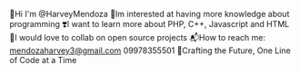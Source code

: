 👋Hi I'm @HarveyMendoza 
🤗Im interested at having more knowledge about programming 
❣️I want to learn more about PHP, C++, Javascript and HTML 
🤟I would love to collab on open source projects
📬How to reach me:
mendozaharvey3@gmail.com
09978355501
🧠Crafting the Future, One Line of Code at a Time
